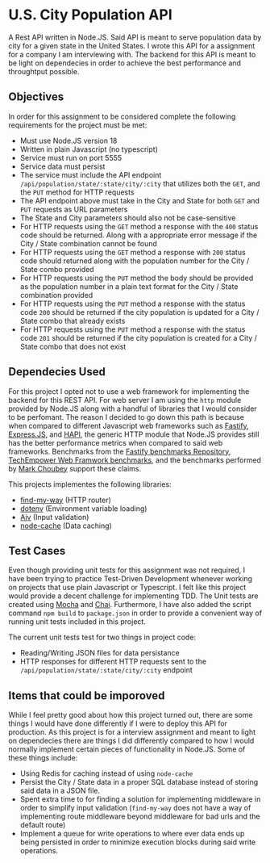 # U.S. City Population API

A Rest API written in Node.JS. Said API is meant to serve population data by city for a given state in the United States. I wrote this API for a assignment for a company I am interviewing with. The backend for this API is meant to be light on dependecies in order to achieve the best performance and throughtput possible.

## Objectives

In order for this assignment to be considered complete the following requirements for the project must be met:

- Must use Node.JS version 18
- Written in plain Javascript (no typescript)
- Service must run on port 5555
- Service data must persist
- The service must include the API endpoint `/api/population/state/:state/city/:city` that utilizes both the `GET`, and the `PUT` method for HTTP requests
- The API endpoint above must take in the City and State for both `GET` and `PUT` requests as URL parameters
- The State and City parameters should also not be case-sensitive
- For HTTP requests using the `GET` method a response with the `400` status code should be returned. Along with a appropriate error message if the City / State combination cannot be found
- For HTTP requests using the `GET` method a response with `200` status code should returned along with the population number for the City / State combo provided
- For HTTP requests using the `PUT` method the body should be provided as the population number in a plain text format for the City / State combination provided
- For HTTP requests using the `PUT` method a response with the status code `200` should be returned if the city population is updated for a City / State combo that already exists
- For HTTP requests using the `PUT` method a response with the status code `201` should be returned if the city population is created for a City / State combo that does not exist

## Dependecies Used

For this project I opted not to use a web framework for implementing the backend for this REST API. For web server I am using the `http` module provided by Node.JS along with a handful of libraries that I would consider to be perfomant. The reason I decided to go down this path is because when compared to different Javascript web frameworks such as [Fastify](https://fastify.dev/), [Express.JS](https://expressjs.com/), and [HAPI](https://hapi.dev/), the generic HTTP module that Node.JS provides still has the better performance metrics when compared to said web frameworks. Benchmarks from the [Fastify benchmarks Repository](https://github.com/fastify/benchmarks/), [TechEmpower Web Framwork benchmarks](https://www.techempower.com/benchmarks/#section=data-r21&l=zik0sf-6bj&test=fortune), and the benchmarks performed by [Mark Choubey](https://medium.com/deno-the-complete-reference/the-hidden-cost-of-using-framework-fastify-vs-native-http-servers-in-node-js-17b364dfccfc) support these claims.

This projects implementes the following libraries:

- [find-my-way](https://github.com/delvedor/find-my-way) (HTTP router)
- [dotenv](https://www.npmjs.com/package/dotenv) (Environment variable loading)
- [Ajv](https://ajv.js.org/) (Input validation)
- [node-cache](https://github.com/node-cache/node-cache) (Data caching)

## Test Cases

Even though providing unit tests for this assignment was not required, I have been trying to practice Test-Driven Development whenever working on projects that use plain Javascript or Typescript. I felt like this project would provide a decent challenge for implementing TDD. The Unit tests are created using [Mocha](https://mochajs.org/) and [Chai](https://www.chaijs.com/). Furthermore, I have also added the script command `npm build` to `package.json` in order to provide a convenient way of running unit tests included in this project.

The current unit tests test for two things in project code:

- Reading/Writing JSON files for data persistance
- HTTP responses for different HTTP requests sent to the `/api/population/state/:state/city/:city` endpoint

## Items that could be imporoved

While I feel pretty good about how this project turned out, there are some things I would have done differently if I were to deploy this API for production. As this project is for a interview assignment and meant to light on dependecies there are things I did differently compared to how I would normally implement certain pieces of functionality in Node.JS. Some of these things include:

- Using Redis for caching instead of using `node-cache`
- Persist the City / State data in a proper SQL database instead of storing said data in a JSON file.
- Spent extra time to for finding a solution for implementing middleware in order to simplify input validation (`find-my-way` does not have a way of implementing route middleware beyond middleware for bad urls and the default route)
- Implement a queue for write operations to where ever data ends up being persisted in order to minimize execution blocks during said write operations.

